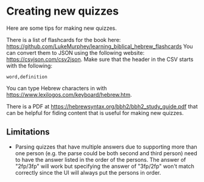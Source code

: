 # Creating new quizzes
Here are some tips for making new quizzes.

There is a list of flashcards for the book here: https://github.com/LukeMurphey/learning_biblical_hebrew_flashcards
You can convert them to JSON using the following website: https://csvjson.com/csv2json.
Make sure that the header in the CSV starts with the following:

```
word,definition
```

You can type Hebrew characters in with https://www.lexilogos.com/keyboard/hebrew.htm.

There is a PDF at https://hebrewsyntax.org/bbh2/bbh2_study_guide.pdf that can be helpful for fiding content that is useful for making new quizzes.

## Limitations

* Parsing quizzes that have multiple answers due to supporting more than one person (e.g. the parse could be both second and third person) need to have the answer listed in the order of the persons. The answer of "2fp/3fp" will work but specifying the answer of "3fp/2fp" won't match correctly since the UI will always put the persons in order.
